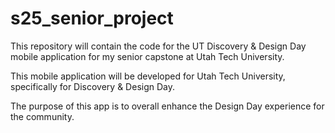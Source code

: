 # s25_senior_project
This repository will contain the code for the UT Discovery & Design Day mobile application for my senior capstone at Utah Tech University.

This mobile application will be developed for Utah Tech University, specifically for Discovery & Design Day. 

The purpose of this app is to overall enhance the Design Day experience for the community. 
